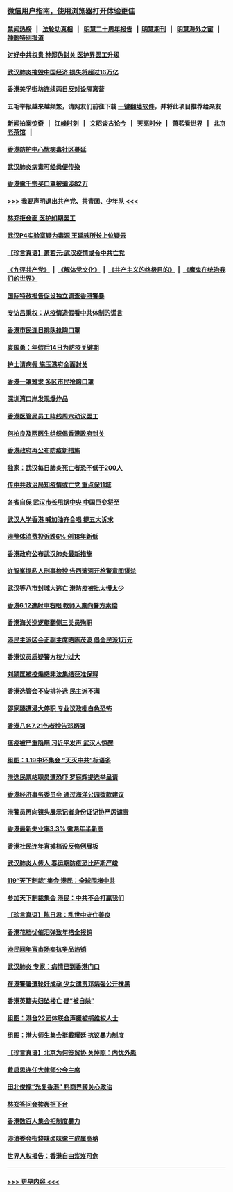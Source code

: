 ### [微信用户指南，使用浏览器打开体验更佳](https://github.com/gfw-breaker/banned-news1/blob/master/indexes/wechat-guide.md?t=0)
#### [禁闻热榜](热点新闻.md?t=0)  &nbsp;&nbsp;|&nbsp;&nbsp; [法轮功真相](https://github.com/gfw-breaker/truth/blob/master/README.md?t=0) &nbsp;&nbsp;|&nbsp;&nbsp; [明慧二十周年报告](https://github.com/gfw-breaker/mh-reports/blob/master/README.md?t=0) &nbsp;&nbsp;|&nbsp;&nbsp;[明慧期刊](https://github.com/gfw-breaker/mh-qikan) &nbsp;&nbsp;|&nbsp;&nbsp; [明慧海外之窗](https://github.com/gfw-breaker/mh-news/blob/master/README.md?t=0) &nbsp;&nbsp;|&nbsp;&nbsp; [神韵特别报道](https://github.com/gfw-breaker/mh-news/blob/master/shenyun.md?t=0)
#### [讨好中共权贵 林郑伪封关 医护界罢工升级](../pages/nsc415/n11842359.md?t=02041001) 
#### [武汉肺炎摧毁中国经济 损失将超过16万亿](../pages/nsc415/n11839723.md?t=02041001) 
#### [香港美孚街坊连续两日反对设隔离营](../pages/nsc415/n11839962.md?t=02041001) 
#### 五毛举报越来越频繁，请网友们前往下载 [一键翻墙软件](https://github.com/gfw-breaker/ssr-accounts)，并将此项目推荐给亲友
#### [新闻拍案惊奇](https://github.com/gfw-breaker/banned-news1/blob/master/pages/link4.md) &nbsp;&nbsp;|&nbsp;&nbsp; [江峰时刻](https://github.com/gfw-breaker/banned-news1/blob/master/pages/link4.md) &nbsp;&nbsp;|&nbsp;&nbsp; [文昭谈古论今](https://github.com/gfw-breaker/banned-news1/blob/master/pages/link4.md) &nbsp;&nbsp;|&nbsp;&nbsp; [天亮时分](https://github.com/gfw-breaker/banned-news1/blob/master/pages/link4.md) &nbsp;&nbsp;|&nbsp;&nbsp; [萧茗看世界](https://github.com/gfw-breaker/banned-news1/blob/master/pages/link4.md) &nbsp;&nbsp;|&nbsp;&nbsp; [北京老茶馆](https://github.com/gfw-breaker/banned-news1/blob/master/pages/link4.md) &nbsp;&nbsp;|&nbsp;&nbsp; 
#### [香港防护中心忧病毒社区蔓延](../pages/nsc415/n11839933.md?t=02041001) 
#### [武汉肺炎病毒可经粪便传染](../pages/nsc415/n11839939.md?t=02041001) 
#### [香港逾千宗买口罩被骗涉82万](../pages/nsc415/n11839914.md?t=02041001) 
#### [>>> 我要声明退出共产党、共青团、少年队 <<<](https://github.com/begood0513/goodnews/blob/master/quit/letter.md) 
#### [林郑拒会面 医护如期罢工](../pages/nsc415/n11839892.md?t=02041001) 
#### [武汉P4实验室疑为毒源 王延轶所长上位疑云](../pages/nsc415/n11835543.md?t=02041001) 
#### [【珍言真语】萧若元:武汉疫情或令中共亡党](../pages/nsc415/n11829394.md?t=02041001) 
#### [《九评共产党》](https://github.com/begood0513/9ping.md/blob/master/README.md) &nbsp;|&nbsp; [《解体党文化》](../../../../jtdwh.md/blob/master/README.md)  &nbsp;|&nbsp; [《共产主义的终极目的》](../../../../gczydzjmd.md/blob/master/README.md) &nbsp;|&nbsp; [《魔鬼在统治我们的世界》](../../../../mgztzwmdsj.md/blob/master/README.md) 
#### [国际特赦报告促设独立调查香港警暴](../pages/nsc415/n11833845.md?t=02041001) 
#### [专访吕秉权：从疫情造假看中共体制的谎言](../pages/nsc415/n11833813.md?t=02041001) 
#### [香港市民连日排队抢购口罩](../pages/nsc415/n11833794.md?t=02041001) 
#### [袁国勇：年假后14日为防疫关键期](../pages/nsc415/n11831088.md?t=02041001) 
#### [护士请病假 施压港府全面封关](../pages/nsc415/n11831030.md?t=02041001) 
#### [香港一罩难求 多区市民抢购口罩](../pages/nsc415/n11831002.md?t=02041001) 
#### [深圳湾口岸发现爆炸品](../pages/nsc415/n11828802.md?t=02041001) 
#### [香港医管局员工阵线周六动议罢工](../pages/nsc415/n11828762.md?t=02041001) 
#### [何柏良及两医生组织倡香港政府封关](../pages/nsc415/n11828749.md?t=02041001) 
#### [香港政府再公布防疫新措施](../pages/nsc415/n11828716.md?t=02041001) 
#### [独家：武汉每日肺炎死亡者恐不低于200人](../pages/nsc415/n11828240.md?t=02041001) 
#### [传中共政治局知疫情或亡党 重点保11城](../pages/nsc415/n11828145.md?t=02041001) 
#### [各省自保 武汉市长甩锅中央 中国巨变将至](../pages/nsc415/n11828021.md?t=02041001) 
#### [武汉人学香港 喊加油齐合唱 提五大诉求](../pages/nsc415/n11827046.md?t=02041001) 
#### [港整体消费投诉跌6% 创18年新低](../pages/nsc415/n11817280.md?t=02041001) 
#### [香港政府公布武汉肺炎最新措施](../pages/nsc415/n11817152.md?t=02041001) 
#### [许智峯提私人刑事检控 告西湾河开枪警意图谋杀](../pages/nsc415/n11817132.md?t=02041001) 
#### [武汉等八市封城大逃亡 港防疫被批太慢太少](../pages/nsc415/n11817058.md?t=02041001) 
#### [香港6.12遭射中右眼 教师入禀向警方索偿](../pages/nsc415/n11814678.md?t=02041001) 
#### [香港海关巡逻艇翻侧三关员殉职](../pages/nsc415/n11814604.md?t=02041001) 
#### [港民主派区会正副主席晤陈茂波 倡全民派1万元](../pages/nsc415/n11814582.md?t=02041001) 
#### [香港议员质疑警方权力过大](../pages/nsc415/n11814560.md?t=02041001) 
#### [刘颕匡被控煽惑非法集结获准保释](../pages/nsc415/n11811727.md?t=02041001) 
#### [香港选管会不安排补选 民主派不满](../pages/nsc415/n11811691.md?t=02041001) 
#### [邵家臻遭浸大停职 专业议政批白色恐怖](../pages/nsc415/n11811670.md?t=02041001) 
#### [香港八名7.21伤者控告邓炳强](../pages/nsc415/n11811623.md?t=02041001) 
#### [瘟疫被严重隐瞒 习近平发声 武汉人惊醒](../pages/nsc415/n11811186.md?t=02041001) 
#### [组图：1.19中环集会 “天灭中共”标语多](../pages/nsc415/n11809514.md?t=02041001) 
#### [港选民票站职员遭恐吓 罗庭辉提选举呈请](../pages/nsc415/n11808914.md?t=02041001) 
#### [香港经济事务委员会 通过海洋公园拨款建议](../pages/nsc415/n11808906.md?t=02041001) 
#### [港警员再向镜头展示记者身份证记协严厉谴责](../pages/nsc415/n11808888.md?t=02041001) 
#### [香港最新失业率3.3% 逾两年半新高](../pages/nsc415/n11808887.md?t=02041001) 
#### [香港社民连年宵摊档设反修例展板](../pages/nsc415/n11808857.md?t=02041001) 
#### [武汉肺炎人传人 春运期防疫恐比萨斯严峻](../pages/nsc415/n11808739.md?t=02041001) 
#### [119“天下制裁”集会 港民：全球围堵中共](../pages/nsc415/n11806318.md?t=02041001) 
#### [参加天下制裁集会 港民：中共不会打赢我们](../pages/nsc415/n11806596.md?t=02041001) 
#### [【珍言真语】陈日君：乱世中守住善良](../pages/nsc415/n11806247.md?t=02041001) 
#### [香港花档忧催泪弹致年桔全报销](../pages/nsc415/n11806130.md?t=02041001) 
#### [港民间年宵市场卖抗争品热销](../pages/nsc415/n11806073.md?t=02041001) 
#### [武汉肺炎 专家：病情已到香港门口](../pages/nsc415/n11806020.md?t=02041001) 
#### [在港警署遭轮奸成孕 少女谴责邓炳强公开抹黑](../pages/nsc415/n11805981.md?t=02041001) 
#### [香港英籍夫妇坠楼亡 疑“被自杀”](../pages/nsc415/n11805937.md?t=02041001) 
#### [组图：港台22团体联合声援被捕维权人士](../pages/nsc415/n11801834.md?t=02041001) 
#### [组图：港大师生集会挺戴耀廷 抗议暴力制度](../pages/nsc415/n11799298.md?t=02041001) 
#### [【珍言真语】北京为何签贸协 关焯照：内忧外患](../pages/nsc415/n11799790.md?t=02041001) 
#### [戴启思连任大律师公会主席](../pages/nsc415/n11799306.md?t=02041001) 
#### [田北俊撑“光复香港” 料商界转关心政治](../pages/nsc415/n11799287.md?t=02041001) 
#### [林郑答问会挨轰拒下台](../pages/nsc415/n11799261.md?t=02041001) 
#### [香港数百人集会拒制度暴力](../pages/nsc415/n11796941.md?t=02041001) 
#### [港消委会指烧味卤味逾三成属高纳](../pages/nsc415/n11796815.md?t=02041001) 
#### [世界人权报告：香港自由岌岌可危](../pages/nsc415/n11796873.md?t=02041001) 

----
#### [ >>> 更早内容 <<< ](../indexes/nsc415-earlier.md)
